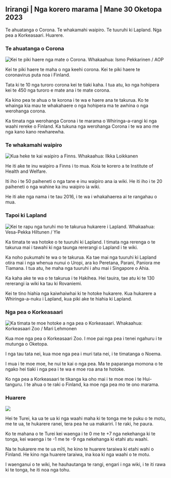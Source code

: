 ## Irirangi \| Nga korero marama \| Mane 30 Oketopa 2023

Te ahuatanga o Corona. Te whakamahi waipiro. Te tuuruhi ki Lapland. Nga pea a Korkeasaari. Huarere.

### Te ahuatanga o Corona

![Kei te piki haere nga mate o Corona. Whakaahua: Ismo Pekkarinen / AOP](https://images.cdn.yle.fi/image/upload/c_crop,h_1992,w_3543,x_0,y_232/ar_1.7777777777777777,c_fill,g_faces,h_610/w_pr_205/w_pr_2.q_auto:eco/f_auto/fl_lossy/v1698673937/39-1193332653fb40a9c4a2)

Kei te piki haere te maha o nga keehi corona. Kei te piki haere te coronavirus puta noa i Finland.

Tata ki te 10 nga turoro corona kei te tiaki kaha. I tua atu, ko nga hohipera kei te 450 nga turoro e mate ana i te mate corona.

Ka kino pea te ahua o te korona i te wa e haere ana te takurua. Ko te whainga kia mau te whakahaere o nga hohipera ma te awhina o nga werohanga corona.

Ka timata nga werohanga Corona i te marama o Whiringa-a-rangi ki nga waahi rereke o Finland. Ka tukuna nga werohanga Corona i te wa ano me nga kano kano rewharewha.

### Te whakamahi waipiro

![Kua heke te kai waipiro a Finns. Whakaahua: Ilkka Loikkanen](https://images.cdn.yle.fi/image/upload/c_crop,h_2160,w_3840,x_0,y_325/ar_1.7777777777777777,c_fill,g_faces,h_675/w_pr_au.eco/f_auto/fl_lossy/v1682602904/39-1105424644a7b35b4046)

He iti ake te inu waipiro a Finns i to mua. Koia te korero a te Institute of Health and Welfare.

Iti iho i te 50 paiheneti o nga tane e inu waipiro ana ia wiki. He iti iho i te 20 paiheneti o nga wahine ka inu waipiro ia wiki.

He iti ake nga nama i te tau 2016, i te wa i whakahaerea ai te rangahau o mua.

### Tapoi ki Lapland

![Kei te rapu nga turuhi mo te takurua hukarere i Lapland. Whakaahua: Vesa-Pekka Hiltunen / Yle](https://images.cdn.yle.fi/image/upload/c_crop,h_3375,w_6000,x_0,y_473/ar_1.777777777777777,c_fill,g_faces,h_1_205,wd0/q_auto:eco/f_auto/fl_lossy/v1673250132/39-105687963bbc441bd57b)

Ka timata te wa hotoke o te tuuruhi ki Lapland. I timata nga rerenga o te takurua mai i tawahi ki nga taunga rererangi o Lapland i te wiki.

Ka noho pukumahi te wa o te takurua. Ka tae mai nga tuuruhi ki Lapland otira mai i nga whenua nunui o Uropi, ara ko Peretana, Parani, Paniora me Tiamana. I tua atu, he maha nga tuuruhi i ahu mai i Singapore o Ahia.

Ka kaha ake te wa o te takurua i te Hakihea. Hei tauira, tae atu ki te 130 rererangi ia wiki ka tau ki Rovaniemi.

Kei te tino hiahia nga kaiwhaiwhai ki te hotoke hukarere. Kua hukarere a Whiringa-a-nuku i Lapland, kua piki ake te hiahia ki Lapland.

### Nga pea o Korkeasaari

![Ka timata te moe hotoke a nga pea o Korkeasaari. Whakaahua: Korkeasaari Zoo / Mari Lehmonen](https://images.cdn.yle.fi/image/upload/c_crop,h_3239,w_5759,x_0,y_0/ar_1.7777777777777777,c_fill,g_faces,h_6105,wd./q_auto:eco/f_auto/fl_lossy/v1698664391/39-1193141653f687431ff4)

Kua moe nga pea o Korkeasaari Zoo. I moe pai nga pea i tenei ngahuru i te mutunga o Oketopa.

I nga tau tata nei, kua moe nga pea i muri tata nei, i te timatanga o Noema.

I mua i te moe moe, he nui te kai o nga pea. Ma te paparanga momona o te ngako hei tiaki i nga pea i te wa e moe roa ana te hotoke.

Ko nga pea a Korkeasaari te tikanga ka oho mai i te moe moe i te Hui-tanguru. I te ahua o te raki o Finland, ka moe nga pea mo te ono marama.

### Huarere

![](https://images.cdn.yle.fi/image/upload/c_crop,h_1080,w_1919,x_0,y_0/ar_1.7777777777777777,c_fill,g_faces,h_675,w_1200/dpr_au_1.0/cof_auto/fl_lossy/v1698681609/39-1193390653fd2ed08682)

Hei te Turei, ka ua te ua ki nga waahi maha ki te tonga me te puku o te motu, me te ua, te hukarere ranei, tera pea he ua makariri. I te raki, he paura.

Ko te mahana o te Turei kei waenga i te 0 me te +7 nga nekehanga ki te tonga, kei waenga i te -1 me te -9 nga nekehanga ki etahi atu waahi.

Na te hukarere me te ua mīti, he kino te huarere taraiwa ki etahi wahi o Finland. He kino nga huarere taraiwa, ina koa ki nga waahi o te motu.

I waenganui o te wiki, he hauhautanga te rangi, engari i nga wiki, i te iti rawa ki te tonga, he iti noa nga tohu.